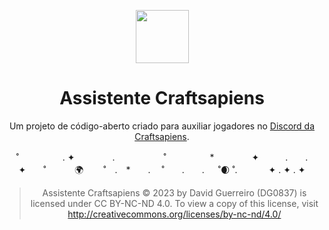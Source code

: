 <center>
<p align="center">
<img src="https://i.imgur.com/WINt2vo.jpg" width=85>
</p>

# Assistente Craftsapiens 

Um projeto de código-aberto criado para auxiliar jogadores no [Discord da Craftsapiens](https://is.gd/craftsapiens).

˚　　　　　. ✦ 　　　　.   　 　　　˚　　　　　*　　 　　✦　　　.　　.　　　✦　　˚ 　　　🌍 　　˚　.　*　　. 　˚　　.　　. 　 ˚🌒 ˚.   　 　✦             .                ✦        .        ✦

> Assistente Craftsapiens © 2023 by David Guerreiro (DG0837) is licensed under CC BY-NC-ND 4.0. To view a copy of this license, visit http://creativecommons.org/licenses/by-nc-nd/4.0/

</center>
